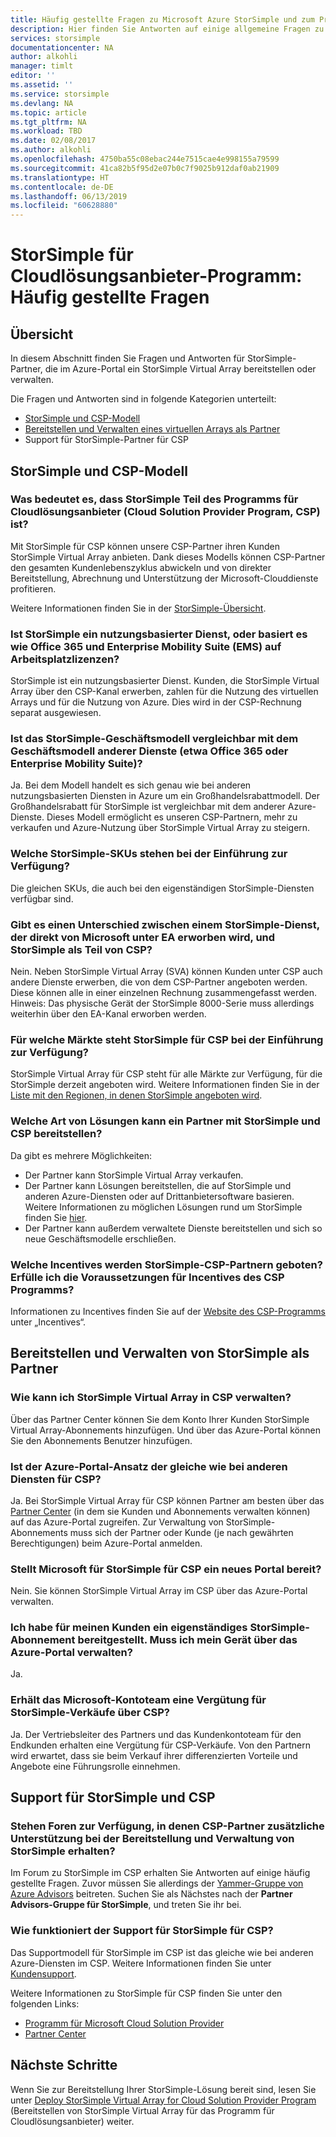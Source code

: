 ```yaml
---
title: Häufig gestellte Fragen zu Microsoft Azure StorSimple und zum Programm für Cloudlösungsanbieter für Partner | Microsoft-Dokumentation
description: Hier finden Sie Antworten auf einige allgemeine Fragen zu StorSimple und zum Programm für Cloudlösungsanbieter (Cloud Solution Provider Program, CSP) für Partner.
services: storsimple
documentationcenter: NA
author: alkohli
manager: timlt
editor: ''
ms.assetid: ''
ms.service: storsimple
ms.devlang: NA
ms.topic: article
ms.tgt_pltfrm: NA
ms.workload: TBD
ms.date: 02/08/2017
ms.author: alkohli
ms.openlocfilehash: 4750ba55c08ebac244e7515cae4e998155a79599
ms.sourcegitcommit: 41ca82b5f95d2e07b0c7f9025b912daf0ab21909
ms.translationtype: HT
ms.contentlocale: de-DE
ms.lasthandoff: 06/13/2019
ms.locfileid: "60628880"
---
```

# <a name="storsimple-for-cloud-solutions-provider-program-frequently-asked-questions"></a>StorSimple für Cloudlösungsanbieter-Programm: Häufig gestellte Fragen


## <a name="overview"></a>Übersicht
In diesem Abschnitt finden Sie Fragen und Antworten für StorSimple-Partner, die im Azure-Portal ein StorSimple Virtual Array bereitstellen oder verwalten.

Die Fragen und Antworten sind in folgende Kategorien unterteilt:

 - [StorSimple und CSP-Modell](#storsimple-and-csp-model)
 - [Bereitstellen und Verwalten eines virtuellen Arrays als Partner](#deploy-and-manage-storsimple-as-a-partner)
 - Support für StorSimple-Partner für CSP

## <a name="storsimple-and-csp-model"></a>StorSimple und CSP-Modell

### <a name="what-does-it-mean-to-have-storsimple-as-a-part-of-the-cloud-solutions-provider-csp-program"></a>Was bedeutet es, dass StorSimple Teil des Programms für Cloudlösungsanbieter (Cloud Solution Provider Program, CSP) ist?
 Mit StorSimple für CSP können unsere CSP-Partner ihren Kunden StorSimple Virtual Array anbieten. Dank dieses Modells können CSP-Partner den gesamten Kundenlebenszyklus abwickeln und von direkter Bereitstellung, Abrechnung und Unterstützung der Microsoft-Clouddienste profitieren. 

Weitere Informationen finden Sie in der [StorSimple-Übersicht](https://www.microsoft.com/en-us/server-cloud/products/storsimple/). 

### <a name="is-storsimple-a-usage-based-or-based-on-seat-licenses-like-office-365-and-enterprise-mobility-suite-ems"></a>Ist StorSimple ein nutzungsbasierter Dienst, oder basiert es wie Office 365 und Enterprise Mobility Suite (EMS) auf Arbeitsplatzlizenzen?
StorSimple ist ein nutzungsbasierter Dienst. Kunden, die StorSimple Virtual Array über den CSP-Kanal erwerben, zahlen für die Nutzung des virtuellen Arrays und für die Nutzung von Azure. Dies wird in der CSP-Rechnung separat ausgewiesen. 

### <a name="is-the-storsimple-business-model-similar-to-that-of-other-services-such-as-the-office-365-and-the-enterprise-mobility-suite"></a>Ist das StorSimple-Geschäftsmodell vergleichbar mit dem Geschäftsmodell anderer Dienste (etwa Office 365 oder Enterprise Mobility Suite)? 
Ja. Bei dem Modell handelt es sich genau wie bei anderen nutzungsbasierten Diensten in Azure um ein Großhandelsrabattmodell. Der Großhandelsrabatt für StorSimple ist vergleichbar mit dem anderer Azure-Dienste. Dieses Modell ermöglicht es unseren CSP-Partnern, mehr zu verkaufen und Azure-Nutzung über StorSimple Virtual Array zu steigern.  

### <a name="which-storsimple-skus-are-available-at-launch"></a>Welche StorSimple-SKUs stehen bei der Einführung zur Verfügung?
Die gleichen SKUs, die auch bei den eigenständigen StorSimple-Diensten verfügbar sind. 

### <a name="is-there-any-difference-between-the-storsimple-directly-purchased-from-microsoft-under-ea-and-storsimple-as-a-part-of-csp"></a>Gibt es einen Unterschied zwischen einem StorSimple-Dienst, der direkt von Microsoft unter EA erworben wird, und StorSimple als Teil von CSP?
Nein. Neben StorSimple Virtual Array (SVA) können Kunden unter CSP auch andere Dienste erwerben, die von dem CSP-Partner angeboten werden. Diese können alle in einer einzelnen Rechnung zusammengefasst werden. Hinweis: Das physische Gerät der StorSimple 8000-Serie muss allerdings weiterhin über den EA-Kanal erworben werden. 

### <a name="in-which-markets-is-storsimple-available-for-csp-at-launch"></a>Für welche Märkte steht StorSimple für CSP bei der Einführung zur Verfügung?
StorSimple Virtual Array für CSP steht für alle Märkte zur Verfügung, für die StorSimple derzeit angeboten wird. Weitere Informationen finden Sie in der [Liste mit den Regionen, in denen StorSimple angeboten wird](https://azure.microsoft.com/regions/services/).

### <a name="what-kind-of-solutions-can-a-partner-deliver-with-storsimple-and-csp"></a>Welche Art von Lösungen kann ein Partner mit StorSimple und CSP bereitstellen? 
Da gibt es mehrere Möglichkeiten:

- Der Partner kann StorSimple Virtual Array verkaufen. 
- Der Partner kann Lösungen bereitstellen, die auf StorSimple und anderen Azure-Diensten oder auf Drittanbietersoftware basieren. Weitere Informationen zu möglichen Lösungen rund um StorSimple finden Sie [hier](https://aka.ms/storsimple-build-solutions).
- Der Partner kann außerdem verwaltete Dienste bereitstellen und sich so neue Geschäftsmodelle erschließen.

### <a name="what-are-the-incentives-available-for-storsimple-csp-partners-do-i-qualify-for-any-csp-program-incentives"></a>Welche Incentives werden StorSimple-CSP-Partnern geboten? Erfülle ich die Voraussetzungen für Incentives des CSP Programms?
Informationen zu Incentives finden Sie auf der [Website des CSP-Programms](https://partner.microsoft.com/en-US/cloud-solution-provider/program-details) unter „Incentives“.


## <a name="deploy-and-manage-storsimple-as-a-partner"></a>Bereitstellen und Verwalten von StorSimple als Partner

### <a name="how-can-i-administer-storsimple-virtual-array-in-csp"></a>Wie kann ich StorSimple Virtual Array in CSP verwalten? 
Über das Partner Center können Sie dem Konto Ihrer Kunden StorSimple Virtual Array-Abonnements hinzufügen. Und über das Azure-Portal können Sie den Abonnements Benutzer hinzufügen.

### <a name="is-the-azure-portal-approach-the-same-as-other-services-for-csp"></a>Ist der Azure-Portal-Ansatz der gleiche wie bei anderen Diensten für CSP? 
Ja. Bei StorSimple Virtual Array für CSP können Partner am besten über das [Partner Center](https://partnercenter.microsoft.com/) (in dem sie Kunden und Abonnements verwalten können) auf das Azure-Portal zugreifen. Zur Verwaltung von StorSimple-Abonnements muss sich der Partner oder Kunde (je nach gewährten Berechtigungen) beim Azure-Portal anmelden. 

### <a name="is-microsoft-shipping-a-new-portal-for-storsimple-for-csp"></a>Stellt Microsoft für StorSimple für CSP ein neues Portal bereit? 
Nein. Sie können StorSimple Virtual Array im CSP über das Azure-Portal verwalten.

### <a name="i-have-provisioned-a-standalone-storsimple-subscription-for-my-customer-do-i-have-to-use-the-azure-portal-to-administer-my-device"></a>Ich habe für meinen Kunden ein eigenständiges StorSimple-Abonnement bereitgestellt. Muss ich mein Gerät über das Azure-Portal verwalten? 
Ja. 

### <a name="is-the-microsoft-account-team-compensated-as-a-result-of-sales-of-storsimple-through-csp"></a>Erhält das Microsoft-Kontoteam eine Vergütung für StorSimple-Verkäufe über CSP?
Ja. Der Vertriebsleiter des Partners und das Kundenkontoteam für den Endkunden erhalten eine Vergütung für CSP-Verkäufe. Von den Partnern wird erwartet, dass sie beim Verkauf ihrer differenzierten Vorteile und Angebote eine Führungsrolle einnehmen.

## <a name="support-for-storsimple-and-csp"></a>Support für StorSimple und CSP

### <a name="are-there-any-forums-to-get-additional-support-for-csp-partners-to-deploy-and-manage-storsimple"></a>Stehen Foren zur Verfügung, in denen CSP-Partner zusätzliche Unterstützung bei der Bereitstellung und Verwaltung von StorSimple erhalten?
Im Forum zu StorSimple im CSP erhalten Sie Antworten auf einige häufig gestellte Fragen. Zuvor müssen Sie allerdings der [Yammer-Gruppe von Azure Advisors](https://www.yammer.com/azureadvisors) beitreten. Suchen Sie als Nächstes nach der **Partner Advisors-Gruppe für StorSimple**, und treten Sie ihr bei.

### <a name="how-does-the-support-work-for-storsimple-for-csp"></a>Wie funktioniert der Support für StorSimple für CSP? 
Das Supportmodell für StorSimple im CSP ist das gleiche wie bei anderen Azure-Diensten im CSP. Weitere Informationen finden Sie unter [Kundensupport](https://msdn.microsoft.com/partner-center/customer-support). 

Weitere Informationen zu StorSimple für CSP finden Sie unter den folgenden Links:

- [Programm für Microsoft Cloud Solution Provider](https://partner.microsoft.com/Membership)
- [Partner Center](https://partnercenter.microsoft.com/) 


## <a name="next-steps"></a>Nächste Schritte
Wenn Sie zur Bereitstellung Ihrer StorSimple-Lösung bereit sind, lesen Sie unter [Deploy StorSimple Virtual Array for Cloud Solution Provider Program](storsimple-partner-csp-deploy.md) (Bereitstellen von StorSimple Virtual Array für das Programm für Cloudlösungsanbieter) weiter.
